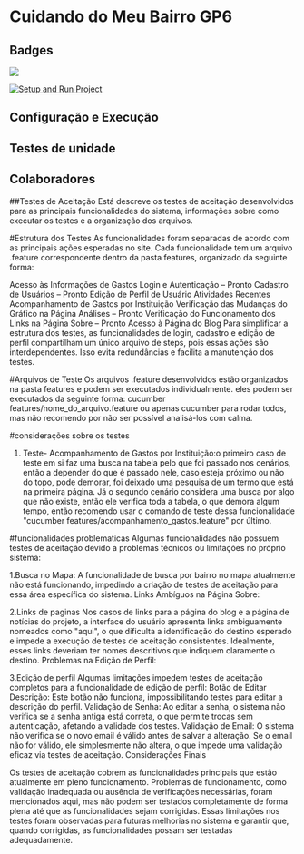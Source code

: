 # Cuidando do Meu Bairro GP6


## Badges

<a href="https://codeclimate.com/github/Phar187/cuidando-do-meu-bairro-gp6/maintainability"><img src="https://api.codeclimate.com/v1/badges/d9ff8f1ba8e807f6991d/maintainability" /></a>

[![Setup and Run Project](https://github.com/Phar187/cuidando-do-meu-bairro-gp6/actions/workflows/main.yml/badge.svg)](https://github.com/Phar187/cuidando-do-meu-bairro-gp6/actions/workflows/main.yml)


## Configuração e Execução



## Testes de unidade 



## Colaboradores



##Testes de Aceitação
Está descreve os testes de aceitação desenvolvidos para as principais funcionalidades do sistema, informações sobre como executar os testes e a organização dos arquivos.

#Estrutura dos Testes
As funcionalidades foram separadas de acordo com as principais ações esperadas no site. Cada funcionalidade tem um arquivo .feature correspondente dentro da pasta features, organizado da seguinte forma:

Acesso às Informações de Gastos
Login e Autenticação – Pronto
Cadastro de Usuários – Pronto
Edição de Perfil de Usuário
Atividades Recentes
Acompanhamento de Gastos por Instituição
Verificação das Mudanças do Gráfico na Página Análises – Pronto
Verificação do Funcionamento dos Links na Página Sobre – Pronto
Acesso à Página do Blog
Para simplificar a estrutura dos testes, as funcionalidades de login, cadastro e edição de perfil compartilham um único arquivo de steps, pois essas ações são interdependentes. Isso evita redundâncias e facilita a manutenção dos testes.

#Arquivos de Teste
Os arquivos .feature desenvolvidos estão organizados na pasta features e podem ser executados individualmente. eles podem ser executados da seguinte forma: 
cucumber features/nome_do_arquivo.feature ou apenas cucumber para rodar todos, mas não recomendo por não ser possível analisá-los com calma. 

#considerações sobre os testes 
1. Teste- Acompanhamento de Gastos por Instituição:o primeiro caso de teste em si faz uma busca na tabela pelo que foi passado nos cenários, então a depender do que é passado nele, caso esteja próximo ou não do topo, pode demorar, foi deixado uma pesquisa de um termo que está na primeira página. Já o segundo cenário considera uma busca por algo que não existe, então ele verifica toda a tabela, o que demora algum tempo, então recomendo usar o comando de teste dessa funcionalidade "cucumber features/acompanhamento_gastos.feature" por último. 

#funcionalidades problematicas
Algumas funcionalidades não possuem testes de aceitação devido a problemas técnicos ou limitações no próprio sistema:

1.Busca no Mapa:
A funcionalidade de busca por bairro no mapa atualmente não está funcionando, impedindo a criação de testes de aceitação para essa área específica do sistema.
Links Ambíguos na Página Sobre:

2.Links de paginas
Nos casos de links para a página do blog e a página de notícias do projeto, a interface do usuário apresenta links ambiguamente nomeados como "aqui", o que dificulta a identificação do destino esperado e impede a execução de testes de aceitação consistentes. Idealmente, esses links deveriam ter nomes descritivos que indiquem claramente o destino.
Problemas na Edição de Perfil:

3.Edição de perfil
Algumas limitações impedem testes de aceitação completos para a funcionalidade de edição de perfil:
Botão de Editar Descrição: Este botão não funciona, impossibilitando testes para editar a descrição do perfil.
Validação de Senha: Ao editar a senha, o sistema não verifica se a senha antiga está correta, o que permite trocas sem autenticação, afetando a validade dos testes.
Validação de Email: O sistema não verifica se o novo email é válido antes de salvar a alteração. Se o email não for válido, ele simplesmente não altera, o que impede uma validação eficaz via testes de aceitação.
Considerações Finais

Os testes de aceitação cobrem as funcionalidades principais que estão atualmente em pleno funcionamento. Problemas de funcionamento, como validação inadequada ou ausência de verificações necessárias, foram mencionados aqui, mas não podem ser testados completamente de forma plena até que as funcionalidades sejam corrigidas. Essas limitações nos testes foram observadas para futuras melhorias no sistema e garantir que, quando corrigidas, as funcionalidades possam ser testadas adequadamente.

